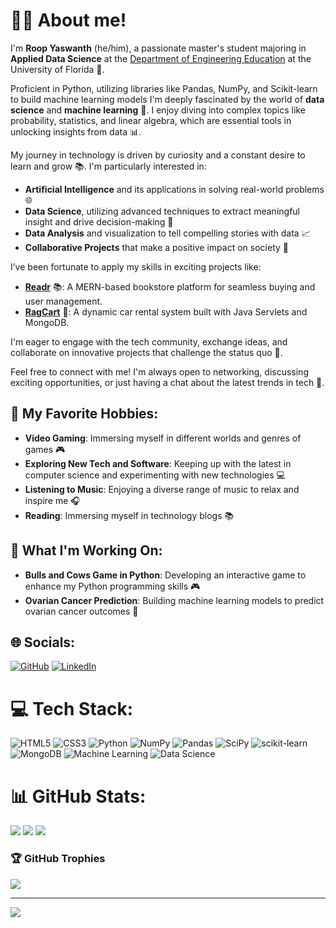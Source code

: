 # 🙋‍♂️ About me!

I'm **Roop Yaswanth** (he/him), a passionate master's student majoring in **Applied Data Science** at the [Department of Engineering Education](https://www.eng.ufl.edu/eed/) at the University of Florida 🐊.

Proficient in Python, utilizing libraries like Pandas, NumPy, and Scikit-learn to build machine learning models I'm deeply fascinated by the world of **data science** and **machine learning** 🤖. I enjoy diving into complex topics like probability, statistics, and linear algebra, which are essential tools in unlocking insights from data 📊.

My journey in technology is driven by curiosity and a constant desire to learn and grow 📚. I'm particularly interested in:

- **Artificial Intelligence** and its applications in solving real-world problems 🌐
- **Data Science**, utilizing advanced techniques to extract meaningful insight and drive decision-making 🧠
- **Data Analysis** and visualization to tell compelling stories with data 📈
- **Collaborative Projects** that make a positive impact on society 🤝

I’ve been fortunate to apply my skills in exciting projects like:

* [**Readr**]() 📚: A MERN-based bookstore platform for seamless buying and user management.
* [**RagCart**]() 🚗: A dynamic car rental system built with Java Servlets and MongoDB.

I'm eager to engage with the tech community, exchange ideas, and collaborate on innovative projects that challenge the status quo 🚀.

Feel free to connect with me! I'm always open to networking, discussing exciting opportunities, or just having a chat about the latest trends in tech 🌟.

## 🌱 My Favorite Hobbies:

- **Video Gaming**: Immersing myself in different worlds and genres of games 🎮
- **Exploring New Tech and Software**: Keeping up with the latest in computer science and experimenting with new technologies 💻
- **Listening to Music**: Enjoying a diverse range of music to relax and inspire me 🎧
- **Reading**: Immersing myself in technology blogs 📚

## 🔭 What I'm Working On:

- **Bulls and Cows Game in Python**: Developing an interactive game to enhance my Python programming skills 🎮
- **Ovarian Cancer Prediction**: Building machine learning models to predict ovarian cancer outcomes 🧬

## 🌐 Socials:

[![GitHub](https://img.shields.io/badge/GitHub-%23121011.svg?logo=github&logoColor=white)](https://github.com/Geek-yash666) [![LinkedIn](https://img.shields.io/badge/LinkedIn-%230077B5.svg?logo=linkedin&logoColor=white)](https://www.linkedin.com/in/roop-yaswanth-nagabhairava-875b52201/)

# 💻 Tech Stack:

![HTML5](https://img.shields.io/badge/HTML5-%23E34F26.svg?style=for-the-badge&logo=html5&logoColor=white) ![CSS3](https://img.shields.io/badge/CSS3-%231572B6.svg?style=for-the-badge&logo=css3&logoColor=white) ![Python](https://img.shields.io/badge/Python-3670A0?style=for-the-badge&logo=Python&logoColor=ffdd54) ![NumPy](https://img.shields.io/badge/NumPy-013243?style=for-the-badge&logo=NumPy&logoColor=white) ![Pandas](https://img.shields.io/badge/Pandas-150458?style=for-the-badge&logo=Pandas&logoColor=white) ![SciPy](https://img.shields.io/badge/SciPy-%230C55A5.svg?style=for-the-badge&logo=SciPy&logoColor=white) ![scikit-learn](https://img.shields.io/badge/scikit--learn-%23F7931E.svg?style=for-the-badge&logo=scikit-learn&logoColor=white) ![MongoDB](https://img.shields.io/badge/MongoDB-%234ea94b.svg?style=for-the-badge&logo=MongoDB&logoColor=white) ![Machine Learning](https://img.shields.io/badge/Machine%20Learning-%23FF6F00.svg?style=for-the-badge&logoColor=white) ![Data Science](https://img.shields.io/badge/Data%20Science-%2343853D.svg?style=for-the-badge&logoColor=white)

# 📊 GitHub Stats:

![](https://github-readme-stats.vercel.app/api?username=Geek-yash666&theme=dark&hide_border=false&include_all_commits=true&count_private=true)
![](https://github-readme-streak-stats.herokuapp.com/?user=Geek-yash666&theme=dark&hide_border=false)
![](https://github-readme-stats.vercel.app/api/top-langs/?username=Geek-yash666&theme=dark&hide_border=false&include_all_commits=true&count_private=true&layout=compact)

### 🏆 GitHub Trophies

![](https://github-profile-trophy.vercel.app/?username=Geek-yash666&theme=radical&no-frame=false&no-bg=false&margin-w=4)

---

[![](https://visitcount.itsvg.in/api?id=Geek-yash666&icon=0&color=9)](https://visitcount.itsvg.in)
